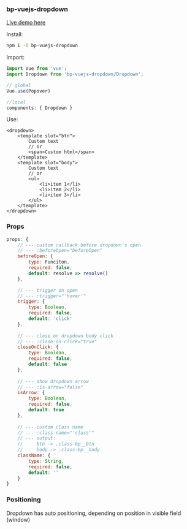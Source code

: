 ### bp-vuejs-dropdown

[Live demo here](https://borisbutenko.github.io/bp-vuejs-dropdown/demo/index.html)

Install:
```bash
npm i -D bp-vuejs-dropdown
```
Import:
```javascript
import Vue from 'vue';
import Dropdown from 'bp-vuejs-dropdown/Dropdown';

// global
Vue.use(Popover)

//local
components: { Dropdown }
```
Use:
```vue
<dropdown>
    <template slot="btn">
        Custom text 
        // or
        <span>Custom html</span>
    </template>
    <template slot="body">
        Custom text 
        // or
        <ul>
            <li>item 1</li>
            <li>item 2</li>
            <li>item 3</li>
        </ul>
    </template>
</dropdown>
```
### Props
```javascript
props: {
    // --- custom callback before dropdown's open
    // --- :beforeOpen="beforeOpen"
    beforeOpen: {
        type: Funciton,
        required: false,
        default: resolve => resolve()
    },

    // --- trigger on open
    // --- :trigger="'hover'"
    trigger: {
        type: Boolean,
        required: false,
        default: 'click'
    },
    
    // --- close on dropdown body click
    // --- :close-on-click="true"
    closeOnClick: {
        type: Boolean,
        required: false,
        default: false
    },
    
    // --- show dropdown arrow
    // --- :is-arrow="false"
    isArrow: {
        type: Boolean,
        required: false,
        default: true
    },
    
    // --- custom class name
    // --- :class-name="'class'"
    // --- output: 
    //     btn -> .class-bp__btn 
    //     body -> .class-bp__body
    className: {
        type: String,
        required: false,
        default: ''
    }
}
```
### Positioning

Dropdown has auto positioning, depending on position in visible field (window)